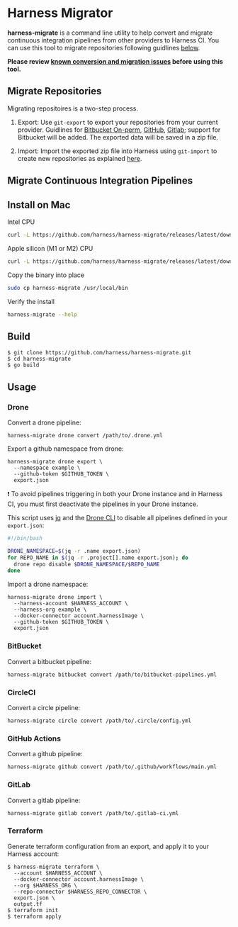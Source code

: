 # Harness Migrator

**harness-migrate** is a command line utility to help convert and migrate
continuous integration pipelines from other providers to Harness CI. You can use this tool to migrate repositories following guidlines [below](#migrate-repositories).

**Please review [known conversion and migration issues](KNOWN_ISSUES_CONVERT.md
) before using this tool.**

## Migrate Repositories

Migrating repositoires is a two-step process. 

1. Export: Use `git-export` to export your repositories from your current provider. Guidlines for [Bitbucket On-perm](cmd/stash/README.md), [GitHub](cmd/github/README.md), [Gitlab](cmd/gitlab/README.md); support for Bitbucket will be added. The exported data will be saved in a zip file.

2. Import: Import the exported zip file into Harness using `git-import` to create new repositories as explained [here](cmd/gitimporter/README.md).

## Migrate Continuous Integration Pipelines 

## Install on Mac

Intel CPU

```sh
curl -L https://github.com/harness/harness-migrate/releases/latest/download/harness-migrate-darwin-amd64.tar.gz | tar zx
```

Apple silicon (M1 or M2) CPU

```sh
curl -L https://github.com/harness/harness-migrate/releases/latest/download/harness-migrate-darwin-arm64.tar.gz | tar zx
```

Copy the binary into place

```sh
sudo cp harness-migrate /usr/local/bin
```

Verify the install

```sh
harness-migrate --help
```

## Build

```term
$ git clone https://github.com/harness/harness-migrate.git
$ cd harness-migrate
$ go build
```

## Usage

### Drone

Convert a drone pipeline:

```term
harness-migrate drone convert /path/to/.drone.yml
```

Export a github namespace from drone:

```term
harness-migrate drone export \
  --namespace example \
  --github-token $GITHUB_TOKEN \
  export.json
```

❗ To avoid pipelines triggering in both your Drone instance and in Harness CI, you must first deactivate the pipelines in your Drone instance.

This script uses [jq](https://jqlang.github.io/jq/) and the [Drone CLI](https://docs.drone.io/cli/install/) to disable all pipelines defined in your `export.json`:

```bash
#!/bin/bash

DRONE_NAMESPACE=$(jq -r .name export.json)
for REPO_NAME in $(jq -r .project[].name export.json); do
  drone repo disable $DRONE_NAMESPACE/$REPO_NAME
done
```

Import a drone namespace:

```term
harness-migrate drone import \
  --harness-account $HARNESS_ACCOUNT \
  --harness-org example \
  --docker-connector account.harnessImage \
  --github-token $GITHUB_TOKEN \
  export.json
```

### BitBucket

Convert a bitbucket pipeline:

```term
harness-migrate bitbucket convert /path/to/bitbucket-pipelines.yml
```

### CircleCI

Convert a circle pipeline:

```term
harness-migrate circle convert /path/to/.circle/config.yml
```

### GitHub Actions

Convert a github pipeline:

```term
harness-migrate github convert /path/to/.github/workflows/main.yml
```

### GitLab

Convert a gitlab pipeline:

```term
harness-migrate gitlab convert /path/to/.gitlab-ci.yml
```

### Terraform

Generate terraform configuration from an export, and apply it to your Harness account:

```term
$ harness-migrate terraform \
  --account $HARNESS_ACCOUNT \
  --docker-connector account.harnessImage \
  --org $HARNESS_ORG \
  --repo-connector $HARNESS_REPO_CONNECTOR \
  export.json \
  output.tf
$ terraform init
$ terraform apply
```
